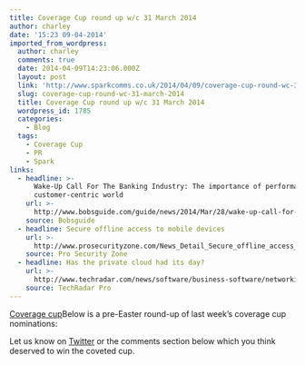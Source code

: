 ```yaml
---
title: Coverage Cup round up w/c 31 March 2014
author: charley
date: '15:23 09-04-2014'
imported_from_wordpress:
  author: charley
  comments: true
  date: 2014-04-09T14:23:06.000Z
  layout: post
  link: 'http://www.sparkcomms.co.uk/2014/04/09/coverage-cup-round-wc-31-march-2014/'
  slug: coverage-cup-round-wc-31-march-2014
  title: Coverage Cup round up w/c 31 March 2014
  wordpress_id: 1785
  categories:
    - Blog
  tags:
    - Coverage Cup
    - PR
    - Spark
links:
  - headline: >-
      Wake-Up Call For The Banking Industry: The importance of performance in a
      customer-centric world
    url: >-
      http://www.bobsguide.com/guide/news/2014/Mar/28/wake-up-call-for-the-banking-industry-the-importance-of-performance-in-a-customer-centric-world.html
    source: Bobsguide
  - headline: Secure offline access to mobile devices
    url: >-
      http://www.prosecurityzone.com/News_Detail_Secure_offline_access_to_mobile_devices_21790.asp#axzz2xjyfdlCR
    source: Pro Security Zone
  - headline: Has the private cloud had its day?
    url: >-
      http://www.techradar.com/news/software/business-software/networking/has-the-private-cloud-had-its-day--1237404
    source: TechRadar Pro
---
```

[Coverage cup](Coverage-cup-167x300.jpg)Below is a pre-Easter round-up of last week’s coverage cup nominations:

Let us know on [Twitter](twitter.com/sparkcomms) or the comments section below which you think deserved to win the coveted cup.
